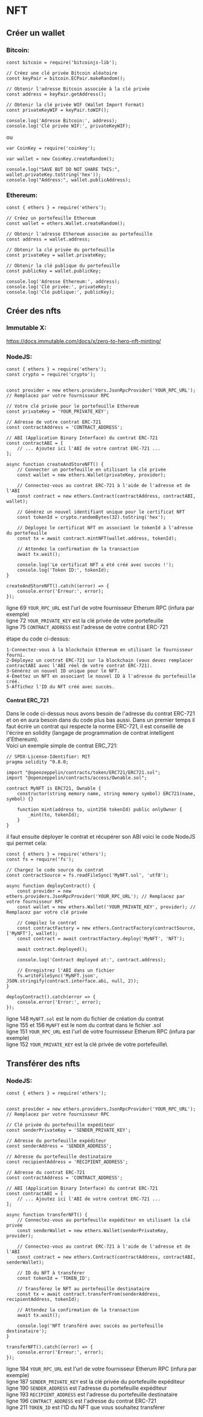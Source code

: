 # NFT

## Créer un wallet

### Bitcoin:

```node
const bitcoin = require('bitcoinjs-lib');

// Créez une clé privée Bitcoin aléatoire
const keyPair = bitcoin.ECPair.makeRandom();

// Obtenir l'adresse Bitcoin associée à la clé privée
const address = keyPair.getAddress();

// Obtenir la clé privée WIF (Wallet Import Format)
const privateKeyWIF = keyPair.toWIF();

console.log('Adresse Bitcoin:', address);
console.log('Clé privée WIF:', privateKeyWIF);
```
ou

```node
var CoinKey = require('coinkey'); 

var wallet = new CoinKey.createRandom();

console.log("SAVE BUT DO NOT SHARE THIS:", wallet.privateKey.toString('hex'));
console.log("Address:", wallet.publicAddress);
```


### Ethereum:

```node
const { ethers } = require('ethers');

// Créez un portefeuille Ethereum
const wallet = ethers.Wallet.createRandom();

// Obtenir l'adresse Ethereum associée au portefeuille
const address = wallet.address;

// Obtenir la clé privée du portefeuille
const privateKey = wallet.privateKey;

// Obtenir la clé publique du portefeuille
const publicKey = wallet.publicKey;

console.log('Adresse Ethereum:', address);
console.log('Clé privée:', privateKey);
console.log('Clé publique:', publicKey);
```

## Créer des nfts

### Immutable X:

https://docs.immutable.com/docs/x/zero-to-hero-nft-minting/

### NodeJS:

```node
const { ethers } = require('ethers');
const crypto = require('crypto');


const provider = new ethers.providers.JsonRpcProvider('YOUR_RPC_URL'); // Remplacez par votre fournisseur RPC

// Votre clé privée pour le portefeuille Ethereum
const privateKey = 'YOUR_PRIVATE_KEY';

// Adresse de votre contrat ERC-721
const contractAddress = 'CONTRACT_ADDRESS';

// ABI (Application Binary Interface) du contrat ERC-721
const contractABI = [
    // ... Ajoutez ici l'ABI de votre contrat ERC-721 ...
];

async function createAndStoreNFT() {
    // Connecter un portefeuille en utilisant la clé privée
    const wallet = new ethers.Wallet(privateKey, provider);

    // Connectez-vous au contrat ERC-721 à l'aide de l'adresse et de l'ABI
    const contract = new ethers.Contract(contractAddress, contractABI, wallet);

    // Générez un nouvel identifiant unique pour le certificat NFT
    const tokenId = crypto.randomBytes(32).toString('hex');

    // Déployez le certificat NFT en associant le tokenId à l'adresse du portefeuille
    const tx = await contract.mintNFT(wallet.address, tokenId);

    // Attendez la confirmation de la transaction
    await tx.wait();

    console.log('Le certificat NFT a été créé avec succès !');
    console.log('Token ID:', tokenId);
}

createAndStoreNFT().catch((error) => {
    console.error('Erreur:', error);
});
```
ligne 69 `YOUR_RPC_URL` est l'url de votre fournisseur Etherum RPC (infura par exemple)\
ligne 72 `YOUR_PRIVATE_KEY` est la clé privée de votre portefeuille\
ligne 75 `CONTRACT_ADDRESS` est l'adresse de votre contrat ERC-721

étape du code ci-dessus:

    1-Connectez-vous à la blockchain Ethereum en utilisant le fournisseur fourni.
    2-Déployez un contrat ERC-721 sur la blockchain (vous devez remplacer contractABI avec l'ABI réel de votre contrat ERC-721).
    3-Générez un nouvel ID unique pour le NFT.
    4-Émettez un NFT en associant le nouvel ID à l'adresse du portefeuille créé.
    5-Affichez l'ID du NFT créé avec succès.

#### Contrat ERC_721

Dans le code ci-dessus nous avons besoin de l'adresse du contrat ERC-721 et on en aura besoin 
dans du code plus bas aussi. Dans un premier temps il faut écrire un contrat qui respecte la norme
ERC-721, il est conseillé de l'écrire en solidity (langage de programmation de contrat intelligent d'Ethereum).\
Voici un exemple simple de contrat ERC_721:

```solidity
// SPDX-License-Identifier: MIT
pragma solidity ^0.8.0;

import "@openzeppelin/contracts/token/ERC721/ERC721.sol";
import "@openzeppelin/contracts/access/Ownable.sol";

contract MyNFT is ERC721, Ownable {
    constructor(string memory name, string memory symbol) ERC721(name, symbol) {}

    function mint(address to, uint256 tokenId) public onlyOwner {
        _mint(to, tokenId);
    }
}
```

il faut ensuite déployer le contrat et récupérer son ABI voici le code NodeJS qui permet cela:

```node
const { ethers } = require('ethers');
const fs = require('fs');

// Chargez le code source du contrat
const contractSource = fs.readFileSync('MyNFT.sol', 'utf8');

async function deployContract() {
    const provider = new ethers.providers.JsonRpcProvider('YOUR_RPC_URL'); // Remplacez par votre fournisseur RPC
    const wallet = new ethers.Wallet('YOUR_PRIVATE_KEY', provider); // Remplacez par votre clé privée

    // Compilez le contrat
    const contractFactory = new ethers.ContractFactory(contractSource, ['MyNFT'], wallet);
    const contract = await contractFactory.deploy('MyNFT', 'NFT');

    await contract.deployed();

    console.log('Contract deployed at:', contract.address);

    // Enregistrez l'ABI dans un fichier
    fs.writeFileSync('MyNFT.json', JSON.stringify(contract.interface.abi, null, 2));
}

deployContract().catch(error => {
    console.error('Error:', error);
});
```

ligne 148 `MyNFT.sol` est le nom du fichier de création du contrat\
ligne 155 et 156 `MyNFT` est le nom du contrat dans le fichier .sol\
ligne 151 `YOUR_RPC_URL` est l'url de votre fournisseur Etherum RPC (infura par exemple)\
ligne 152 `YOUR_PRIVATE_KEY` est la clé privée de votre portefeuille\

## Transférer des nfts

### NodeJS:

```node
const { ethers } = require('ethers');


const provider = new ethers.providers.JsonRpcProvider('YOUR_RPC_URL'); // Remplacez par votre fournisseur RPC

// Clé privée du portefeuille expéditeur
const senderPrivateKey = 'SENDER_PRIVATE_KEY';

// Adresse du portefeuille expéditeur
const senderAddress = 'SENDER_ADDRESS';

// Adresse du portefeuille destinataire
const recipientAddress = 'RECIPIENT_ADDRESS';

// Adresse du contrat ERC-721
const contractAddress = 'CONTRACT_ADDRESS';

// ABI (Application Binary Interface) du contrat ERC-721
const contractABI = [
    // ... Ajoutez ici l'ABI de votre contrat ERC-721 ...
];

async function transferNFT() {
    // Connectez-vous au portefeuille expéditeur en utilisant la clé privée
    const senderWallet = new ethers.Wallet(senderPrivateKey, provider);

    // Connectez-vous au contrat ERC-721 à l'aide de l'adresse et de l'ABI
    const contract = new ethers.Contract(contractAddress, contractABI, senderWallet);

    // ID du NFT à transférer
    const tokenId = 'TOKEN_ID';

    // Transférez le NFT au portefeuille destinataire
    const tx = await contract.transferFrom(senderAddress, recipientAddress, tokenId);

    // Attendez la confirmation de la transaction
    await tx.wait();

    console.log('NFT transféré avec succès au portefeuille destinataire');
}

transferNFT().catch((error) => {
    console.error('Erreur:', error);
});
```
ligne 184 `YOUR_RPC_URL` est l'url de votre fournisseur Etherum RPC (infura par exemple)\
ligne 187 `SENDER_PRIVATE_KEY` est la clé privée du portefeuille expéditeur\
ligne 190 `SENDER_ADDRESS` est l'adresse du portefeuille expéditeur\
ligne 193 `RECIPIENT_ADDRESS` est l'adresse du portefeuille destinataire\
ligne 196 `CONTRACT_ADDRESS` est l'adresse du contrat ERC-721\
ligne 211 `TOKEN_ID` est l'ID du NFT que vous souhaitez transférer
